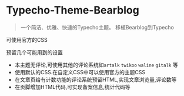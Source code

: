 # Typecho-Theme-Bearblog
> 一个简洁、优雅、快速的Typecho主题。
移植Bearblog到Typecho

可使用官方的CSS

预留几个可能用到的设置

- 本主题无评论,可使用其他的评论系统如`artalk` `twikoo` `waline` `gitalk` 等
- 使用默认的CSS.在自定义CSS中可以使用官方的主题CSS
- 在文章页给有计数功能的评论系统预留HTML,实现文章浏览量,评论数等
- 在页脚增加HTML代码,可实现备案信息,统计代码等